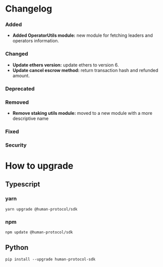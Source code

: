 # Changelog

### Added

- **Added OperatorUtils module:** new module for fetching leaders and operators information.

### Changed

- **Update ethers version:** update ethers to version 6.
- **Update cancel escrow method:** return transaction hash and refunded amount.

### Deprecated

### Removed

- **Remove staking utils module:** moved to a new module with a more descriptive name

### Fixed

### Security

# How to upgrade

## Typescript

### yarn

```
yarn upgrade @human-protocol/sdk
```

### npm

```
npm update @human-protocol/sdk
```

## Python

```
pip install --upgrade human-protocol-sdk
```
